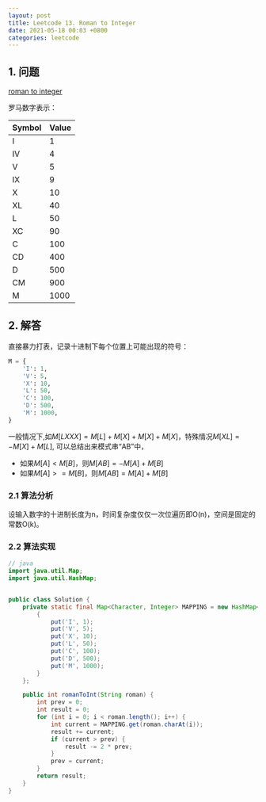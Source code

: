 ```yaml
---
layout: post
title: Leetcode 13. Roman to Integer
date: 2021-05-18 00:03 +0800
categories: leetcode
---
```

## 1. 问题
[roman to integer](https://leetcode.com/problems/roman-to-integer/)

罗马数字表示：

| Symbol | Value |
|--|--|
|I|1|
|IV|4|
|V|5|
|IX|9|
|X|10|
|XL|40|
|L|50|
|XC|90|
|C|100|
|CD|400|
|D|500|
|CM|900|
|M|1000|


## 2. 解答
直接暴力打表，记录十进制下每个位置上可能出现的符号：
```python
M = {
    'I': 1,
    'V': 5,
    'X': 10,
    'L': 50,
    'C': 100,
    'D': 500,
    'M': 1000,
}
```
一般情况下,如$M[LXXX] = M[L] + M[X] + M[X] + M[X]$，特殊情况$M[XL] = - M[X] + M[L]$, 可以总结出来模式串“AB”中，
- 如果$M[A] < M[B]$，则$M[AB] = -M[A] + M[B]$
- 如果$M[A] >= M[B]$，则$M[AB] = M[A] + M[B]$

### 2.1 算法分析

设输入数字的十进制长度为n，时间复杂度仅仅一次位遍历即O(n)，空间是固定的常数O(k)。

### 2.2 算法实现
```java
// java
import java.util.Map;
import java.util.HashMap;


public class Solution {
    private static final Map<Character, Integer> MAPPING = new HashMap<>() {
        {
            put('I', 1);
            put('V', 5);
            put('X', 10);
            put('L', 50);
            put('C', 100);
            put('D', 500);
            put('M', 1000);
        }
    };

    public int romanToInt(String roman) {
        int prev = 0;
        int result = 0;
        for (int i = 0; i < roman.length(); i++) {
            int current = MAPPING.get(roman.charAt(i));
            result += current;
            if (current > prev) {
                result -= 2 * prev;
            }
            prev = current;
        }
        return result;
    }
}
```